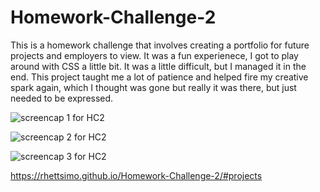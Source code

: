 # Homework-Challenge-2

This is a homework challenge that involves creating a portfolio for future projects and employers to view. It was a fun experienece, I got to play around with CSS a little bit. It was a little difficult, but I managed it in the end. This project taught me a lot of patience and helped fire my creative spark again, which I thought was gone but really it was there, but just needed to be expressed.

![screencap 1 for HC2](https://user-images.githubusercontent.com/127440917/228923695-9e7357d3-c21c-46af-8ddf-aee90d1891a1.PNG)

![screencap 2 for HC2](https://user-images.githubusercontent.com/127440917/228923828-deebfe5f-4532-4d4b-87cf-7872503a5c02.PNG)

![screencap 3 for HC2](https://user-images.githubusercontent.com/127440917/228923879-a3fccf77-ae0d-4598-8079-5bd3fcff9952.PNG)

https://rhettsimo.github.io/Homework-Challenge-2/#projects
